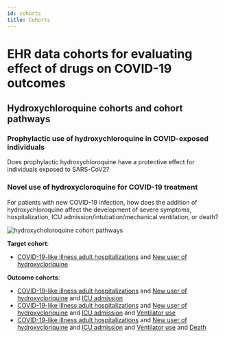 ```yaml
---
id: cohorts
title: Cohorts
---
```


# EHR data cohorts for evaluating effect of drugs on COVID-19 outcomes

## Hydroxychloroquine cohorts and cohort pathways

### Prophylactic use of hydroxychloroquine in COVID-exposed individuals

Does prophylactic hydroxychloroquine have a protective effect for individuals exposed to SARS-CoV2?


### Novel use of hydroxycloroquine for COVID-19 treatment

For patients with new COVID-19 infection, how does the addition of hydroxychloroquine affect the development of severe symptoms, hospitalization, ICU admission/intubation/mechanical ventilation, or death?

![hydroxycholoroquine cohort pathways](../website/static/img/hydroxy_cohorts)

**Target cohort**:
* [COVID-19-like illness adult hospitalizations](c-19-adult-hosp) and [New user of hydroxycloriquine]()

**Outcome cohorts**:
* [COVID-19-like illness adult hospitalizations](c-19-adult-hosp) and [New user of hydroxycloriquine]() and [ICU admission]()
* [COVID-19-like illness adult hospitalizations](c-19-adult-hosp) and [New user of hydroxycloriquine]() and [ICU admission]() and [Ventilator use]()
* [COVID-19-like illness adult hospitalizations](c-19-adult-hosp) and [New user of hydroxycloriquine]() and [ICU admission]() and [Ventilator use]() and [Death]()

